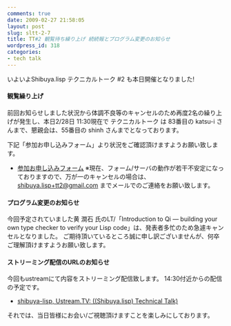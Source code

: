 ```yaml
---
comments: true
date: 2009-02-27 21:58:05
layout: post
slug: sltt-2-7
title: TT#2 観覧待ち繰り上げ 続続報とプログラム変更のお知らせ
wordpress_id: 318
categories:
- tech talk
---
```


いよいよShibuya.lisp テクニカルトーク #2 も本日開催となりました!


#### 観覧繰り上げ


前回お知らせしました状況から体調不良等のキャンセルのため再度2名の繰り上げが発生し、本日2/28日 11:30現在で テクニカルトーク は 83番目の katsu-i さんまで、懇親会は、55番目の shinh さんまでとなっております。

下記「参加お申し込みフォーム」より状況をご確認頂けますようお願い致します。
- [参加お申し込みフォーム](http://tips.lisp-users.org/talk/02/)
※現在、フォーム/サーバの動作が若干不安定になっておりますので、万が一のキャンセルの場合は、
shibuya.lisp+tt2@gmail.com
までメールでのご連絡をお願い致します。


#### プログラム変更のお知らせ


今回予定されていました黄 澗石 氏のLT/「Introduction to Qi — building your own type checker to verify your Lisp code」は、発表者多忙のため急遽キャンセルとなりました。
ご期待頂いているところ誠に申し訳ございませんが、何卒ご理解頂けますようお願い致します。


#### ストリーミング配信のURLのお知らせ


今回もustreamにて内容をストリーミング配信致します。
14:30付近からの配信の予定です。
	
* [shibuya-lisp, Ustream.TV: ((Shibuya.lisp) Technical Talk)](http://www.ustream.tv/channel/shibuya-lisp)

それでは、当日皆様にお会い/ご視聴頂けますことを楽しみにしております。

